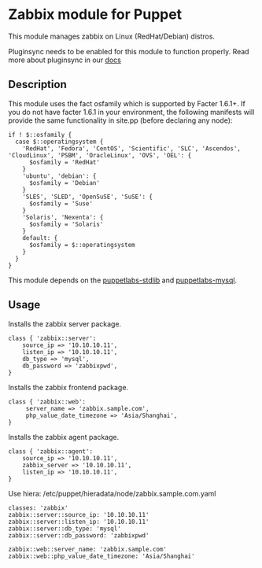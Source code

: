 # Zabbix module for Puppet

This module manages zabbix on Linux (RedHat/Debian) distros. 

Pluginsync needs to be enabled for this module to function properly.
Read more about pluginsync in our [docs](http://docs.puppetlabs.com/guides/plugins_in_modules.html#enabling-pluginsync)

## Description

This module uses the fact osfamily which is supported by Facter 1.6.1+. If you do not have facter 1.6.1 in your environment, the following manifests will provide the same functionality in site.pp (before declaring any node):

    if ! $::osfamily {
      case $::operatingsystem {
        'RedHat', 'Fedora', 'CentOS', 'Scientific', 'SLC', 'Ascendos', 'CloudLinux', 'PSBM', 'OracleLinux', 'OVS', 'OEL': {
          $osfamily = 'RedHat'
        }
        'ubuntu', 'debian': {
          $osfamily = 'Debian'
        }
        'SLES', 'SLED', 'OpenSuSE', 'SuSE': {
          $osfamily = 'Suse'
        }
        'Solaris', 'Nexenta': {
          $osfamily = 'Solaris'
        }
        default: {
          $osfamily = $::operatingsystem
        }
      }
    }

This module depends on the [puppetlabs-stdlib](https://github.com/puppetlabs/puppetlabs-stdlib) and [puppetlabs-mysql](https://github.com/puppetlabs/puppetlabs-mysql).

## Usage

Installs the zabbix server package.

    class { 'zabbix::server':
        source_ip => '10.10.10.11',
        listen_ip => '10.10.10.11',
        db_type => 'mysql',
        db_password => 'zabbixpwd',
    }

Installs the zabbix frontend package.

    class { 'zabbix::web':
         server_name => 'zabbix.sample.com',
         php_value_date_timezone => 'Asia/Shanghai',
    }

Installs the zabbix agent package.

    class { 'zabbix::agent':
        source_ip => '10.10.10.11',
        zabbix_server => '10.10.10.11',
        listen_ip => '10.10.10.11',
    }

Use hiera: /etc/puppet/hieradata/node/zabbix.sample.com.yaml

    classes: 'zabbix'
    zabbix::server::source_ip: '10.10.10.11'
    zabbix::server::listen_ip: '10.10.10.11'
    zabbix::server::db_type: 'mysql'
    zabbix::server::db_password: 'zabbixpwd'
    
    zabbix::web::server_name: 'zabbix.sample.com'
    zabbix::web::php_value_date_timezone: 'Asia/Shanghai'

